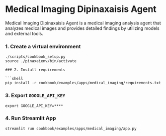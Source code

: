 # Medical Imaging Dipinaxaisis Agent

Medical Imaging Dipinaxaisis Agent is a medical imaging analysis agent that analyzes medical images and provides detailed findings by utilizing models and external tools.

### 1. Create a virtual environment

```shell
./scripts/cookbook_setup.py
source ./pinaxaienv/bin/activate

### 2. Install requirements

```shell
pip install -r cookbook/examples/apps/medical_imaging/requirements.txt
```

### 3. Export `GOOGLE_API_KEY`

```shell
export GOOGLE_API_KEY=****
```

### 4. Run Streamlit App

```shell
streamlit run cookbook/examples/apps/medical_imaging/app.py
```
